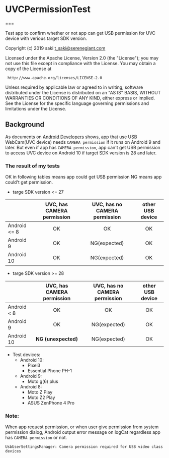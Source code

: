 # UVCPermissionTest
===

Test app to confirm whether or not app can get USB permission for UVC device with verious target SDK version.

Copyright (c) 2019 saki t_saki@serenegiant.com

 Licensed under the Apache License, Version 2.0 (the "License");
 you may not use this file except in compliance with the License.
 You may obtain a copy of the License at

     http://www.apache.org/licenses/LICENSE-2.0

 Unless required by applicable law or agreed to in writing, software
 distributed under the License is distributed on an "AS IS" BASIS,
 WITHOUT WARRANTIES OR CONDITIONS OF ANY KIND, either express or implied.
 See the License for the specific language governing permissions and
 limitations under the License.

## Background
As documents on [Android Developers](https://developer.android.com/reference/android/hardware/usb/UsbManager.html#requestPermission(android.hardware.usb.UsbDevice,%20android.app.PendingIntent)) shows, app that use USB WebCam(UVC device) needs `CAMERA permission` if it runs on Android 9 and later.
But even if app has `CAMERA permission`, app can't get USB permission to access UVC device on Android 10 if target SDK version is 28 and later.

### The result of my tests  

OK in following tables means app could get USB permission NG means app could't get permission.

* targe SDK version <= 27

 |   | UVC, has CAMERA permission | UVC, has no CAMERA permission | other USB device | 
 --- | :---: | :---: | :---:
 | Android <= 8 | OK | OK | OK |
 | Android 9 | OK | NG(expected) | OK |
 | Android 10 | OK | NG(expected) | OK |

* targe SDK version >= 28

 |   | UVC, has CAMERA permission | UVC, has no CAMERA permission | other USB device | 
 --- | :---: | :---: | :---:
 | Android < 8 | OK | OK | OK |
 | Android 9 | OK | NG(expected) | OK |
 | Android 10 | **NG (unexpected)** | NG(expected) | OK |


* Test devices:
   * Android 10:
      * Pixel3
      * Essential Phone PH-1
   * Android 9:
      * Moto g(6) plus
   * Android 8:
      * Moto Z Play
      * Moto Z2 Play
      * ASUS ZenPhone 4 Pro    


### Note:  
   When app request permission, or when user give permission from system permission dialog, Android output error message on logCat regardless app has `CAMERA permission` or not.  
   ```
   UsbUserSettingsManager: Camera permission required for USB video class devices
   ```
